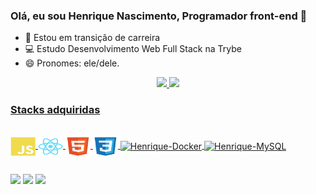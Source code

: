 ### Olá, eu sou Henrique Nascimento, Programador front-end 👋

- 🔭 Estou em transição de carreira
- 💻 Estudo Desenvolvimento Web Full Stack na Trybe
- 😄 Pronomes: ele/dele.

<div align="center">
  <a href="https://github.com/HenriqueNasciment0">
  <img height="160em" src="https://github-readme-stats.vercel.app/api?username=HenriqueNasciment0&show_icons=true&theme=dracula&include_all_commits=true&count_private=true"/>
  <img height="160em" src="https://github-readme-stats.vercel.app/api/top-langs/?username=HenriqueNasciment0&layout=compact&langs_count=7&theme=dracula"/>
</div>
  
  ### Stacks adquiridas
<div style="display: inline_block"><br>
  <img align="center" alt="Henrique-Js" height="30" width="40" src="https://raw.githubusercontent.com/devicons/devicon/master/icons/javascript/javascript-plain.svg">
  <img align="center" alt="Henrique-React" height="30" width="40" src="https://raw.githubusercontent.com/devicons/devicon/master/icons/react/react-original.svg">
  <img align="center" alt="Henrique-HTML" height="30" width="40" src="https://raw.githubusercontent.com/devicons/devicon/master/icons/html5/html5-original.svg">
  <img align="center" alt="Henrique-CSS" height="30" width="40" src="https://raw.githubusercontent.com/devicons/devicon/master/icons/css3/css3-original.svg">
  <img align="center" alt="Henrique-Docker" height="35" width="40" src="https://cdn.jsdelivr.net/gh/devicons/devicon/icons/docker/docker-original-wordmark.svg" />
  <img align="center" alt="Henrique-MySQL" height="35" width="40" src="https://cdn.jsdelivr.net/gh/devicons/devicon/icons/mysql/mysql-original-wordmark.svg" />    
</div>
  
  ##
  <div> 
  <a href = "mailto:hsncorretor@gmail.com"><img src="https://img.shields.io/badge/-Gmail-%23333?style=for-the-badge&logo=gmail&logoColor=white" target="_blank"></a>
  <a href="https://www.linkedin.com/in/henriquen-dev/" target="_blank"><img src="https://img.shields.io/badge/-LinkedIn-%230077B5?style=for-the-badge&logo=linkedin&logoColor=white" target="_blank"></a>
    <a href="https://instagram.com/henrique.s.nasc" target="_blank"><img src="https://img.shields.io/badge/-Instagram-%23E4405F?style=for-the-badge&logo=instagram&logoColor=white" target="_blank"></a> 
</div>
